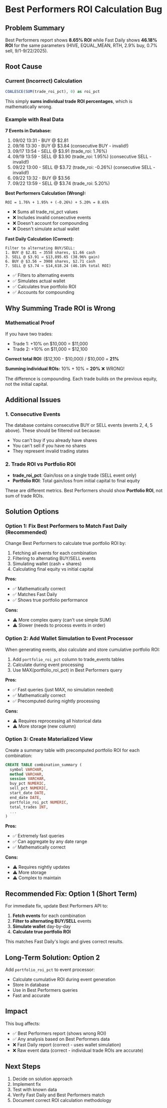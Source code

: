 # Best Performers ROI Calculation Bug

## Problem Summary
Best Performers report shows **8.65% ROI** while Fast Daily shows **46.18% ROI** for the same parameters (HIVE, EQUAL_MEAN, RTH, 2.9% buy, 0.7% sell, 9/1-9/22/2025).

## Root Cause

### Current (Incorrect) Calculation
```sql
COALESCE(SUM(trade_roi_pct), 0) as roi_pct
```

This simply **sums individual trade ROI percentages**, which is mathematically wrong.

### Example with Real Data

**7 Events in Database:**
1. 09/02 13:31 - BUY @ $2.81
2. 09/16 13:30 - BUY @ $3.84 (consecutive BUY - invalid!)
3. 09/17 13:54 - SELL @ $3.91 (trade_roi: 1.76%)
4. 09/19 13:59 - SELL @ $3.90 (trade_roi: 1.95%) (consecutive SELL - invalid!)
5. 09/22 13:00 - SELL @ $3.72 (trade_roi: -0.26%) (consecutive SELL - invalid!)
6. 09/22 13:32 - BUY @ $3.56
7. 09/22 13:59 - SELL @ $3.74 (trade_roi: 5.20%)

**Best Performers Calculation (Wrong):**
```
ROI = 1.76% + 1.95% + (-0.26%) + 5.20% = 8.65%
```
- ❌ Sums all trade_roi_pct values
- ❌ Includes invalid consecutive events
- ❌ Doesn't account for compounding
- ❌ Doesn't simulate actual wallet

**Fast Daily Calculation (Correct):**
```
Filter to alternating BUY/SELL:
1. BUY @ $2.81 → 3558 shares, $1.66 cash
3. SELL @ $3.91 → $13,895.65 (38.96% gain)
6. BUY @ $3.56 → 3908 shares, $2.71 cash
7. SELL @ $3.74 → $14,618.24 (46.18% total ROI)
```
- ✅ Filters to alternating events
- ✅ Simulates actual wallet
- ✅ Calculates true portfolio ROI
- ✅ Accounts for compounding

## Why Summing Trade ROI is Wrong

### Mathematical Proof
If you have two trades:
- Trade 1: +10% on $10,000 = $11,000
- Trade 2: +10% on $11,000 = $12,100

**Correct total ROI:** ($12,100 - $10,000) / $10,000 = **21%**

**Summing individual ROIs:** 10% + 10% = **20%** ❌ WRONG!

The difference is compounding. Each trade builds on the previous equity, not the initial capital.

## Additional Issues

### 1. Consecutive Events
The database contains consecutive BUY or SELL events (events 2, 4, 5 above). These should be filtered out because:
- You can't buy if you already have shares
- You can't sell if you have no shares
- They represent invalid trading states

### 2. Trade ROI vs Portfolio ROI
- **trade_roi_pct**: Gain/loss on a single trade (SELL event only)
- **Portfolio ROI**: Total gain/loss from initial capital to final equity

These are different metrics. Best Performers should show **Portfolio ROI**, not sum of trade ROIs.

## Solution Options

### Option 1: Fix Best Performers to Match Fast Daily (Recommended)
Change Best Performers to calculate true portfolio ROI by:
1. Fetching all events for each combination
2. Filtering to alternating BUY/SELL events
3. Simulating wallet (cash + shares)
4. Calculating final equity vs initial capital

**Pros:**
- ✅ Mathematically correct
- ✅ Matches Fast Daily
- ✅ Shows true portfolio performance

**Cons:**
- ⚠️ More complex query (can't use simple SUM)
- ⚠️ Slower (needs to process events in order)

### Option 2: Add Wallet Simulation to Event Processor
When generating events, also calculate and store cumulative portfolio ROI:
1. Add `portfolio_roi_pct` column to trade_events tables
2. Calculate during event processing
3. Use MAX(portfolio_roi_pct) in Best Performers query

**Pros:**
- ✅ Fast queries (just MAX, no simulation needed)
- ✅ Mathematically correct
- ✅ Precomputed during nightly processing

**Cons:**
- ⚠️ Requires reprocessing all historical data
- ⚠️ More storage (new column)

### Option 3: Create Materialized View
Create a summary table with precomputed portfolio ROI for each combination:
```sql
CREATE TABLE combination_summary (
  symbol VARCHAR,
  method VARCHAR,
  session VARCHAR,
  buy_pct NUMERIC,
  sell_pct NUMERIC,
  start_date DATE,
  end_date DATE,
  portfolio_roi_pct NUMERIC,
  total_trades INT,
  ...
)
```

**Pros:**
- ✅ Extremely fast queries
- ✅ Can aggregate by any date range
- ✅ Mathematically correct

**Cons:**
- ⚠️ Requires nightly updates
- ⚠️ More storage
- ⚠️ Complex to maintain

## Recommended Fix: Option 1 (Short Term)

For immediate fix, update Best Performers API to:

1. **Fetch events** for each combination
2. **Filter to alternating BUY/SELL** events
3. **Simulate wallet** day-by-day
4. **Calculate true portfolio ROI**

This matches Fast Daily's logic and gives correct results.

## Long-Term Solution: Option 2

Add `portfolio_roi_pct` to event processor:
- Calculate cumulative ROI during event generation
- Store in database
- Use in Best Performers queries
- Fast and accurate

## Impact

This bug affects:
- ✅ Best Performers report (shows wrong ROI)
- ✅ Any analysis based on Best Performers data
- ❌ Fast Daily report (correct - uses wallet simulation)
- ❌ Raw event data (correct - individual trade ROIs are accurate)

## Next Steps

1. Decide on solution approach
2. Implement fix
3. Test with known data
4. Verify Fast Daily and Best Performers match
5. Document correct ROI calculation methodology